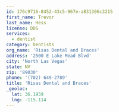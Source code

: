```yaml
---
id: 176c9716-8452-43c5-967e-a831306c3215
first_name: Trevor
last_name: Hess
license: DDS
services:
  - dentist
category: Dentists
org_name: 'Risas Dental and Braces'
address: '2500 E Lake Mead Blvd'
city: 'North Las Vegas'
state: NV
zip: '89030'
phone: '(702) 649-2789'
title: 'Risas Dental and Braces'
_geoloc:
  lat: 36.1959
  lng: -115.114
---
```

